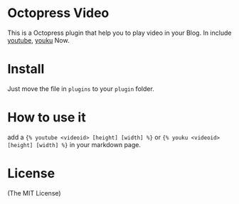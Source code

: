 Octopress Video
===

This is a Octopress plugin that help you to play video in your Blog.
In include [youtube](http://www.youtube.com/), [youku](http://www.youku.com/) Now.

Install
===

Just move the file in `plugins` to your `plugin` folder.

How to use it
===

add a `{% youtube <videoid> [height] [width] %}` or `{% youku <videoid> [height] [width] %}` in your markdown page.

License
===

(The MIT License)
